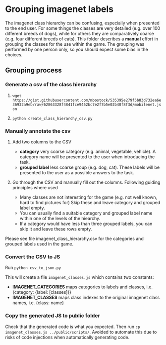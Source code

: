 # Grouping imagenet labels

The imagenet class hierarchy can be confusing, especially when presented to the end user. For some things 
the classes are very detailed (e.g. over 100 different breeds of dogs), while for others they are
comparatively coarse (e.g. four different breeds of cats). This folder describes a **manual** effort 
in grouping the classes for the use within the game. The grouping was performed by one person only,
so you should expect some bias in the choices.

## Grouping process

### Generate a csv of the class hierarchy 

1. `wget https://gist.githubusercontent.com/mbostock/535395e279f5b83d732ea6e36932a9eb/raw/62863328f4841fce9452bc7e2f7b5e02b40f8f3d/mobilenet.json`

2. `python create_class_hierarchy_csv.py`

### Manually annotate the csv 

1. Add two columns to the CSV
    * **category** very coarse category (e.g. animal, vegetable, vehicle). A category name will be 
                       presented to the user when introducing the task.  
    * **grouped label** less coarse group (e.g. dog, cat). These labels will be presented to the user as a 
    possible answers to the task.

2. Go through the CSV and manually fill out the columns. Following guiding principles where used
   * Many classes are not interesting for the game (e.g. not well known, hard to find pictures for) Skip
     these and leave category and grouped label empty.
   * You can usually find a suitable category and grouped label name within one of the levels of the hiearchy.  
   * If a category would have less than three grouped labels, you can skip it and leave these
     rows empty.
     
Please see file imagenet_class_hierarchy.csv for the categories and grouped labels used in the game.

### Convert the CSV to JS

Run `python csv_to_json.py`

This will create a file `imagenet_classes.js` which contains two constants:

* **IMAGENET_CATEGORIES** maps categories to labels and classes, i.e. {category: {label: [classes]}}
* **IMAGENET_CLASSES** maps class indexes to the original imagenet class names, i.e. {class: name} 
   
### Copy the generated JS to public folder

Check that the generated code is what you expected. Then run `cp imagenet_classes.js ../public/scripts/`. 
Avoided to automate this due to risks of code injections when automatically generating code.

